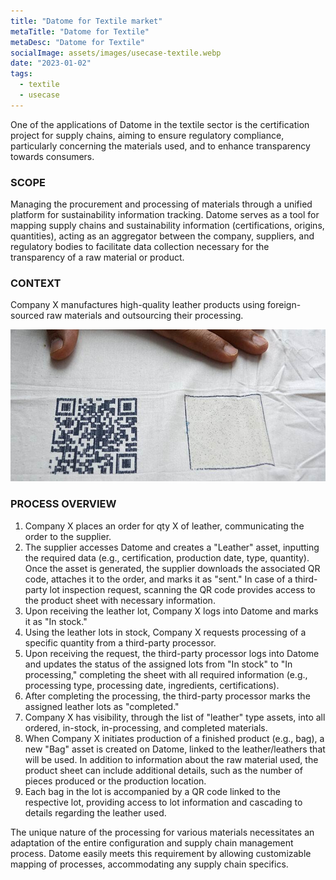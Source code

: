 ```yaml
---
title: "Datome for Textile market"
metaTitle: "Datome for Textile"
metaDesc: "Datome for Textile"
socialImage: assets/images/usecase-textile.webp
date: "2023-01-02"
tags:
  - textile
  - usecase
---
```


One of the applications of Datome in the textile sector is the certification project for supply chains, aiming to ensure regulatory compliance, particularly concerning the materials used, and to enhance transparency towards consumers.

### SCOPE

Managing the procurement and processing of materials through a unified platform for sustainability information tracking. Datome serves as a tool for mapping supply chains and sustainability information (certifications, origins, quantities), acting as an aggregator between the company, suppliers, and regulatory bodies to facilitate data collection necessary for the transparency of a raw material or product.

### CONTEXT

Company X manufactures high-quality leather products using foreign-sourced raw materials and outsourcing their processing.

![qr trace](../assets/images/textile-1.jpg)

### PROCESS OVERVIEW

1. Company X places an order for qty X of leather, communicating the order to the supplier.
2. The supplier accesses Datome and creates a "Leather" asset, inputting the required data (e.g., certification, production date, type, quantity). Once the asset is generated, the supplier downloads the associated QR code, attaches it to the order, and marks it as "sent." In case of a third-party lot inspection request, scanning the QR code provides access to the product sheet with necessary information.
3. Upon receiving the leather lot, Company X logs into Datome and marks it as "In stock."
4. Using the leather lots in stock, Company X requests processing of a specific quantity from a third-party processor.
5. Upon receiving the request, the third-party processor logs into Datome and updates the status of the assigned lots from "In stock" to "In processing," completing the sheet with all required information (e.g., processing type, processing date, ingredients, certifications).
6. After completing the processing, the third-party processor marks the assigned leather lots as "completed."
7. Company X has visibility, through the list of "leather" type assets, into all ordered, in-stock, in-processing, and completed materials.
8. When Company X initiates production of a finished product (e.g., bag), a new "Bag" asset is created on Datome, linked to the leather/leathers that will be used. In addition to information about the raw material used, the product sheet can include additional details, such as the number of pieces produced or the production location.
9. Each bag in the lot is accompanied by a QR code linked to the respective lot, providing access to lot information and cascading to details regarding the leather used.

The unique nature of the processing for various materials necessitates an adaptation of the entire configuration and supply chain management process. Datome easily meets this requirement by allowing customizable mapping of processes, accommodating any supply chain specifics.
